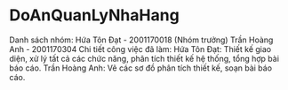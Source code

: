 # DoAnQuanLyNhaHang
Danh sách nhóm:
	Hứa Tôn Đạt - 2001170018 (Nhóm trưởng)
	Trần Hoàng Anh - 2001170304
Chi tiết công việc đã làm:
	Hứa Tôn Đạt: Thiết kế giao diện, xử lý tất cả các chức năng, phân tích thiết kế hệ thống, tổng hợp bài báo cáo.
	Trần Hoàng Anh: Vẽ các sơ đồ phân tích thiết kế, soạn bài báo cáo.